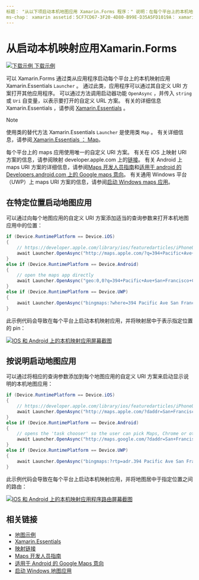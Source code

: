 ```yaml
---
标题： "从以下项启动本机地图应用 Xamarin.Forms 程序：" 说明：在每个平台上的本机地图应用 Xamarin.Forms 程序可由启动器类从应用程序启动 Xamarin.Essentials 。
ms-chap： xamarin assetid：5CF7CD67-3F20-4D80-B99E-D35A5FD1019A： xamarin 窗体作者： davidbritch： dabritch ms. 日期：10/30/2019 非 loc： [ Xamarin.Forms ， Xamarin.Essentials ]
---
```


# <a name="launch-the-native-map-app-from-xamarinforms"></a>从启动本机映射应用Xamarin.Forms

[![下载示例](~/media/shared/download.png) 下载示例](https://docs.microsoft.com/samples/xamarin/xamarin-forms-samples/workingwithmaps)

可以 Xamarin.Forms 通过类从应用程序启动每个平台上的本机映射应用 Xamarin.Essentials `Launcher` 。 通过此类，应用程序可以通过其自定义 URI 方案打开其他应用程序。 可以通过方法调用启动器功能 `OpenAsync` ，并传入 `string` 或 `Uri` 自变量，以表示要打开的自定义 URL 方案。 有关的详细信息 Xamarin.Essentials ，请参阅 [Xamarin.Essentials](~/essentials/index.md?context=xamarin/xamarin-forms) 。

> [!NOTE]
> 使用类的替代方法 Xamarin.Essentials `Launcher` 是使用类 `Map` 。 有关详细信息，请参阅[ Xamarin.Essentials ： Map](~/essentials/maps.md?context=xamarin/xamarin-forms)。

每个平台上的 maps 应用使用唯一的自定义 URI 方案。 有关在 iOS 上映射 URI 方案的信息，请参阅映射 developer.apple.com 上的[链接](https://developer.apple.com/library/archive/featuredarticles/iPhoneURLScheme_Reference/MapLinks/MapLinks.html)。 有关 Android 上 maps URI 方案的详细信息，请参阅[Maps 开发人员指南](https://developer.android.com/guide/components/intents-common.html#Maps)和[适用于 android 的 Developers.android.com 上的 Google maps 意向](https://developers.google.com/maps/documentation/urls/android-intents)。 有关通用 Windows 平台（UWP）上 maps URI 方案的信息，请参阅[启动 Windows maps 应用](/windows/uwp/launch-resume/launch-maps-app)。

## <a name="launch-the-map-app-at-a-specific-location"></a>在特定位置启动地图应用

可以通过向每个地图应用的自定义 URI 方案添加适当的查询参数来打开本机地图应用中的位置：

```csharp
if (Device.RuntimePlatform == Device.iOS)
{
    // https://developer.apple.com/library/ios/featuredarticles/iPhoneURLScheme_Reference/MapLinks/MapLinks.html
    await Launcher.OpenAsync("http://maps.apple.com/?q=394+Pacific+Ave+San+Francisco+CA");
}
else if (Device.RuntimePlatform == Device.Android)
{
    // open the maps app directly
    await Launcher.OpenAsync("geo:0,0?q=394+Pacific+Ave+San+Francisco+CA");
}
else if (Device.RuntimePlatform == Device.UWP)
{
    await Launcher.OpenAsync("bingmaps:?where=394 Pacific Ave San Francisco CA");
}
```

此示例代码会导致在每个平台上启动本机映射应用，并将映射居中于表示指定位置的 pin：

[![IOS 和 Android 上的本机映射应用屏幕截图](native-map-app-images/location.png "本机映射应用")](native-map-app-images/location-large.png#lightbox "本机映射应用")

## <a name="launch-the-map-app-with-directions"></a>按说明启动地图应用

可以通过将相应的查询参数添加到每个地图应用的自定义 URI 方案来启动显示说明的本机地图应用：

```csharp
if (Device.RuntimePlatform == Device.iOS)
{
    // https://developer.apple.com/library/ios/featuredarticles/iPhoneURLScheme_Reference/MapLinks/MapLinks.html
    await Launcher.OpenAsync("http://maps.apple.com/?daddr=San+Francisco,+CA&saddr=cupertino");
}
else if (Device.RuntimePlatform == Device.Android)
{
    // opens the 'task chooser' so the user can pick Maps, Chrome or other mapping app
    await Launcher.OpenAsync("http://maps.google.com/?daddr=San+Francisco,+CA&saddr=Mountain+View");
}
else if (Device.RuntimePlatform == Device.UWP)
{
    await Launcher.OpenAsync("bingmaps:?rtp=adr.394 Pacific Ave San Francisco CA~adr.One Microsoft Way Redmond WA 98052");
}
```

此示例代码会导致在每个平台上启动本机映射应用，并将地图居中于指定位置之间的路由：

[![IOS 和 Android 上的本机映射应用程序路由屏幕截图](native-map-app-images/directions.png "本机地图应用程序方向")](native-map-app-images/directions-large.png#lightbox "本机地图应用程序方向")

## <a name="related-links"></a>相关链接

- [地图示例](https://docs.microsoft.com/samples/xamarin/xamarin-forms-samples/workingwithmaps)
- [Xamarin.Essentials](~/essentials/index.md?context=xamarin/xamarin-forms)
- [映射链接](https://developer.apple.com/library/archive/featuredarticles/iPhoneURLScheme_Reference/MapLinks/MapLinks.html)
- [Maps 开发人员指南](https://developer.android.com/guide/components/intents-common.html#Maps)
- [适用于 Android 的 Google Maps 意向](https://developers.google.com/maps/documentation/)
- [启动 Windows 地图应用](/windows/uwp/launch-resume/launch-maps-app)
